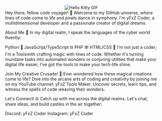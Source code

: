 <div align="center">
  <img src="https://media.tenor.com/YcSbUdAyjy4AAAAi/cute-hello-kitty.gif" alt="Hello Kitty GIF">
</div>
Hey there, fellow code voyager! 👋 Welcome to my GitHub universe, where lines of code come to life and pixels dance in symphony. I'm yFxZ Coder, a multidimensional developer and a passionate creator of digital dreams.

About Me 🤖
In my digital realm, I speak the languages of the cyber world fluently:

Python 🐍
JavaScript/TypeScript 🌐
PHP 🕸️
HTML/CSS 🎨
I'm not just a coder; I'm a Toolsmith crafting magic with lines of code. Whether it's turning mundane tasks into automated wonders or conjuring utilities that make your digital life easier, I've got the tools to make your tech-life shine.

Join My Creative Crusade! 🎥
Ever wondered how these magical creations come to life? Dive into the arcane arts of coding and creativity by joining me on my YouTube channel: yFxZ Tools Maker. Uncover secrets, learn tips, and witness the spells of code weaving their wonders.

Let's Connect! 🌐
Catch up with me across the digital realms. Let's chat, share ideas, and build castles in the air together:

Discord: yFxZ Coder
Instagram: yFxZ Coder
